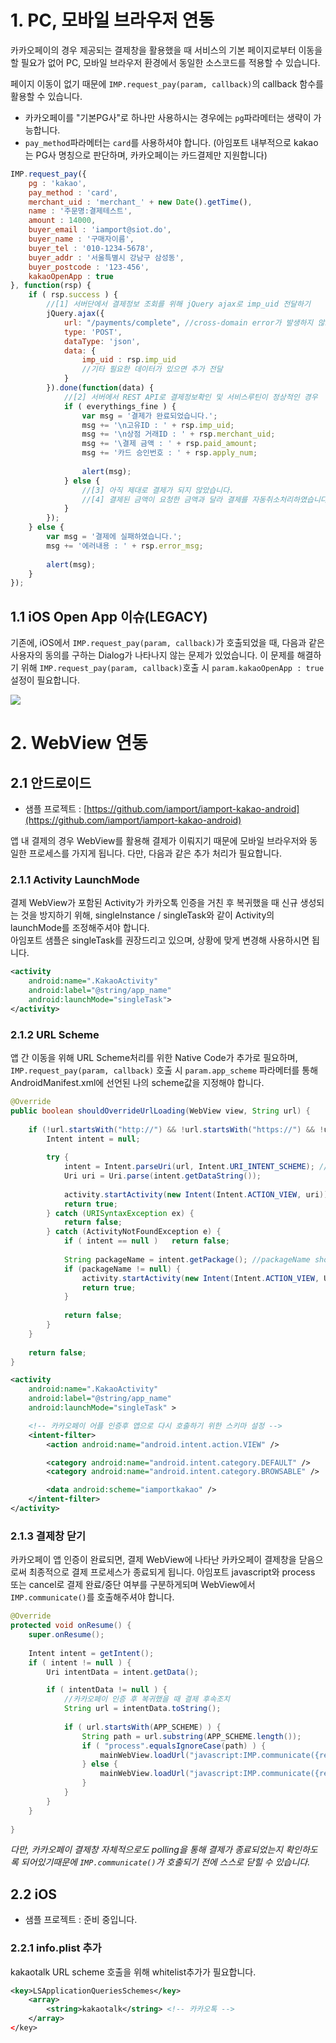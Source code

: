 # 1. PC, 모바일 브라우저 연동  


카카오페이의 경우 제공되는 결제창을 활용했을 때 서비스의 기본 페이지로부터 이동을 할 필요가 없어 PC, 모바일 브라우저 환경에서 동일한 소스코드를 적용할 수 있습니다.  

페이지 이동이 없기 때문에 `IMP.request_pay(param, callback)`의 callback 함수를 활용할 수 있습니다.  

- 카카오페이를 "기본PG사"로 하나만 사용하시는 경우에는 `pg`파라메터는 생략이 가능합니다. 
- `pay_method`파라메터는 `card`를 사용하셔야 합니다. (아임포트 내부적으로 kakao는 PG사 명칭으로 판단하며, 카카오페이는 카드결제만 지원합니다)  


```javascript
IMP.request_pay({
    pg : 'kakao',
    pay_method : 'card',
    merchant_uid : 'merchant_' + new Date().getTime(),
    name : '주문명:결제테스트',
    amount : 14000,
    buyer_email : 'iamport@siot.do',
    buyer_name : '구매자이름',
    buyer_tel : '010-1234-5678',
    buyer_addr : '서울특별시 강남구 삼성동',
    buyer_postcode : '123-456',
    kakaoOpenApp : true
}, function(rsp) {
    if ( rsp.success ) {
    	//[1] 서버단에서 결제정보 조회를 위해 jQuery ajax로 imp_uid 전달하기
    	jQuery.ajax({
    		url: "/payments/complete", //cross-domain error가 발생하지 않도록 주의해주세요
    		type: 'POST',
    		dataType: 'json',
    		data: {
	    		imp_uid : rsp.imp_uid
	    		//기타 필요한 데이터가 있으면 추가 전달
    		}
    	}).done(function(data) {
    		//[2] 서버에서 REST API로 결제정보확인 및 서비스루틴이 정상적인 경우
    		if ( everythings_fine ) {
    			var msg = '결제가 완료되었습니다.';
    			msg += '\n고유ID : ' + rsp.imp_uid;
    			msg += '\n상점 거래ID : ' + rsp.merchant_uid;
    			msg += '\결제 금액 : ' + rsp.paid_amount;
    			msg += '카드 승인번호 : ' + rsp.apply_num;
    			
    			alert(msg);
    		} else {
    			//[3] 아직 제대로 결제가 되지 않았습니다.
    			//[4] 결제된 금액이 요청한 금액과 달라 결제를 자동취소처리하였습니다.
    		}
    	});
    } else {
        var msg = '결제에 실패하였습니다.';
        msg += '에러내용 : ' + rsp.error_msg;
        
        alert(msg);
    }
});
```  

## 1.1 iOS Open App 이슈(LEGACY)  
기존에, iOS에서 `IMP.request_pay(param, callback)`가 호출되었을 때, 다음과 같은 사용자의 동의를 구하는 Dialog가 나타나지 않는 문제가 있었습니다. 이 문제를 해결하기 위해 `IMP.request_pay(param, callback)`호출 시 `param.kakaoOpenApp : true` 설정이 필요합니다. 

![](screenshot/kakao_open_app.png)

# 2. WebView 연동  
## 2.1 안드로이드  
- 샘플 프로젝트 : [https://github.com/iamport/iamport-kakao-android](https://github.com/iamport/iamport-kakao-android)  

앱 내 결제의 경우 WebView를 활용해 결제가 이뤄지기 때문에 모바일 브라우저와 동일한 프로세스를 가지게 됩니다. 다만, 다음과 같은 추가 처리가 필요합니다.  

### 2.1.1 Activity LaunchMode  
결제 WebView가 포함된 Activity가 카카오톡 인증을 거친 후 복귀했을 때 신규 생성되는 것을 방지하기 위해, singleInstance / singleTask와 같이 Activity의 launchMode를 조정해주셔야 합니다.  
아임포트 샘플은 singleTask를 권장드리고 있으며, 상황에 맞게 변경해 사용하시면 됩니다.  

```xml  
<activity
	android:name=".KakaoActivity"
	android:label="@string/app_name"
	android:launchMode="singleTask">
</activity>
```


### 2.1.2 URL Scheme  
앱 간 이동을 위해 URL Scheme처리를 위한 Native Code가 추가로 필요하며, `IMP.request_pay(param, callback)` 호출 시 `param.app_scheme` 파라메터를 통해 AndroidManifest.xml에 선언된 나의 scheme값을 지정해야 합니다.  

```java
@Override
public boolean shouldOverrideUrlLoading(WebView view, String url) {
	
	if (!url.startsWith("http://") && !url.startsWith("https://") && !url.startsWith("javascript:")) {
		Intent intent = null;
		
		try {
			intent = Intent.parseUri(url, Intent.URI_INTENT_SCHEME); //IntentURI처리
			Uri uri = Uri.parse(intent.getDataString());
			
			activity.startActivity(new Intent(Intent.ACTION_VIEW, uri));
			return true;
		} catch (URISyntaxException ex) {
			return false;
		} catch (ActivityNotFoundException e) {
			if ( intent == null )	return false;
			
			String packageName = intent.getPackage(); //packageName should be com.kakao.talk
	        if (packageName != null) {
	            activity.startActivity(new Intent(Intent.ACTION_VIEW, Uri.parse("market://details?id=" + packageName)));
	            return true;
	        }
	        
	        return false;
		}
	}
	
	return false;
}
```


```xml  
<activity
	android:name=".KakaoActivity"
	android:label="@string/app_name"
	android:launchMode="singleTask" >

	<!-- 카카오페이 어플 인증후 앱으로 다시 호출하기 위한 스키마 설정 -->
	<intent-filter>
		<action android:name="android.intent.action.VIEW" />

		<category android:name="android.intent.category.DEFAULT" />
		<category android:name="android.intent.category.BROWSABLE" />

		<data android:scheme="iamportkakao" />
	</intent-filter>
</activity>
```  

### 2.1.3 결제창 닫기   
카카오페이 앱 인증이 완료되면, 결제 WebView에 나타난 카카오페이 결제창을 닫음으로써 최종적으로 결제 프로세스가 종료되게 됩니다. 아임포트 javascript와 process 또는 cancel로 결제 완료/중단 여부를 구분하게되며 WebView에서 `IMP.communicate()`를 호출해주셔야 합니다.  

```java
@Override
protected void onResume() {
	super.onResume();
	
	Intent intent = getIntent();
	if ( intent != null ) {
		Uri intentData = intent.getData();

		if ( intentData != null ) {
        	//카카오페이 인증 후 복귀했을 때 결제 후속조치
        	String url = intentData.toString();
        	
        	if ( url.startsWith(APP_SCHEME) ) {
        		String path = url.substring(APP_SCHEME.length());
        		if ( "process".equalsIgnoreCase(path) ) {
        			mainWebView.loadUrl("javascript:IMP.communicate({result:'process'})");
        		} else {
        			mainWebView.loadUrl("javascript:IMP.communicate({result:'cancel'})");
        		}
        	}
        }
	}
    
}
```  

*다만, 카카오페이 결제창 자체적으로도 polling을 통해 결제가 종료되었는지 확인하도록 되어있기때문에 `IMP.communicate()`가 호출되기 전에 스스로 닫힐 수 있습니다.*  

## 2.2 iOS  
- 샘플 프로젝트 : 준비 중입니다.

### 2.2.1 info.plist 추가  
kakaotalk URL scheme 호출을 위해 whitelist추가가 필요합니다.  

```xml
<key>LSApplicationQueriesSchemes</key>
	<array>
		<string>kakaotalk</string> <!-- 카카오톡 -->
	</array>
</key>
```  